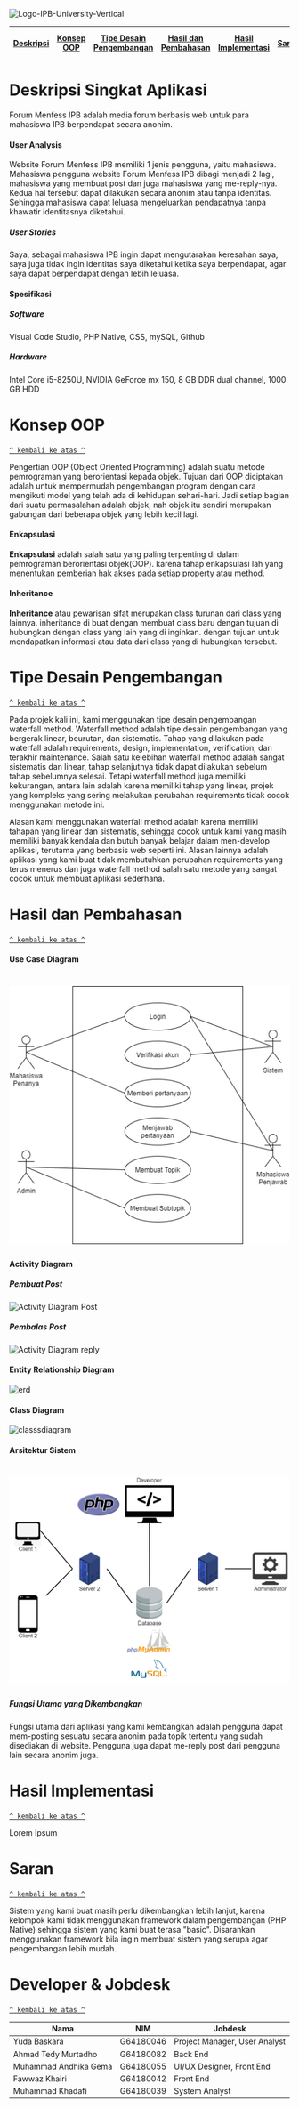 ![Logo-IPB-University-Vertical](https://user-images.githubusercontent.com/48718969/122053687-2a0a0e00-ce11-11eb-875a-a71457a2b178.png)


[Deskripsi](#deskripsi) | [Konsep OOP](#konsep-oop) | [Tipe Desain Pengembangan](#tipe-desain-pengembangan) | [Hasil dan Pembahasan](#hasil-dan-pembahasan) | [Hasil Implementasi](#hasil-implementasi) | [Saran](#saran) | [Developer dan Jobdesk](#developer-dan-jobdesk)
:---:|:---:|:---:|:---:|:---:|:---:|:---:



# Deskripsi Singkat Aplikasi

Forum Menfess IPB adalah media forum berbasis web untuk para mahasiswa IPB berpendapat secara anonim.


#### User Analysis
Website Forum Menfess IPB memiliki 1 jenis pengguna, yaitu mahasiswa. Mahasiswa pengguna website Forum Menfess IPB dibagi menjadi 2 lagi, mahasiswa yang membuat post dan juga mahasiswa yang me-reply-nya. Kedua hal tersebut dapat dilakukan secara anonim atau tanpa identitas. Sehingga mahasiswa dapat leluasa mengeluarkan pendapatnya tanpa khawatir identitasnya diketahui. 

##### User Stories
Saya, sebagai mahasiswa IPB ingin dapat mengutarakan keresahan saya, saya juga tidak ingin identitas saya diketahui ketika saya berpendapat, agar saya dapat berpendapat dengan lebih leluasa.  


#### Spesifikasi
##### Software
Visual Code Studio, PHP Native, CSS, mySQL, Github

##### Hardware
Intel Core i5-8250U, NVIDIA GeForce mx 150, 8 GB DDR dual channel, 1000 GB HDD



# Konsep OOP
[`^ kembali ke atas ^`](#)

Pengertian OOP (Object Oriented Programming) adalah suatu metode pemrograman yang berorientasi kepada objek. Tujuan dari OOP diciptakan adalah untuk mempermudah pengembangan program dengan cara mengikuti model yang telah ada di kehidupan sehari-hari. Jadi setiap bagian dari suatu permasalahan adalah objek, nah objek itu sendiri merupakan gabungan dari beberapa objek yang lebih kecil lagi.

#### Enkapsulasi

**Enkapsulasi** adalah salah satu yang paling terpenting di dalam pemrograman berorientasi objek(OOP). karena tahap enkapsulasi lah yang menentukan pemberian hak akses pada setiap property atau method.

#### Inheritance

**Inheritance** atau pewarisan sifat merupakan class turunan dari class yang lainnya. inheritance di buat dengan membuat class baru dengan tujuan di hubungkan dengan class yang lain yang di inginkan. dengan tujuan untuk mendapatkan informasi atau data dari class yang di hubungkan tersebut.

# Tipe Desain Pengembangan
[`^ kembali ke atas ^`](#)

Pada projek kali ini, kami menggunakan tipe desain pengembangan waterfall method. Waterfall method adalah tipe desain pengembangan yang bergerak linear, beurutan, dan sistematis. Tahap yang dilakukan pada waterfall adalah requirements, design, implementation, verification, dan terakhir maintenance. Salah satu kelebihan waterfall method adalah sangat sistematis dan linear, tahap selanjutnya tidak dapat dilakukan sebelum tahap sebelumnya selesai. Tetapi waterfall method juga memiliki kekurangan, antara lain adalah karena memiliki tahap yang linear, projek yang kompleks yang sering melakukan perubahan requirements tidak cocok menggunakan metode ini.

Alasan kami menggunakan waterfall method adalah karena memiliki tahapan yang linear dan sistematis, sehingga cocok untuk kami yang masih memiliki banyak kendala dan butuh banyak belajar dalam men-develop aplikasi, terutama yang berbasis web seperti ini. Alasan lainnya adalah aplikasi yang kami buat tidak membutuhkan perubahan requirements yang terus menerus dan juga waterfall method salah satu metode yang sangat cocok untuk membuat aplikasi sederhana. 



# Hasil dan Pembahasan
[`^ kembali ke atas ^`](#)
#### Use Case Diagram
<h1 align="left"><img src="Usecase_PSBO.png"></h1>

#### Activity Diagram
##### Pembuat Post
![Activity Diagram Post](https://user-images.githubusercontent.com/48718969/121915783-bc50da00-cd5d-11eb-9d79-c218595254ac.png)

##### Pembalas Post
![Activity Diagram reply](https://user-images.githubusercontent.com/48718969/121915828-c8d53280-cd5d-11eb-88b5-bcb6489e074b.png)

#### Entity Relationship Diagram
![erd](https://user-images.githubusercontent.com/48718969/122077122-a870ab00-ce25-11eb-9476-07c8f5ecca91.png)

#### Class Diagram
![classsdiagram](https://user-images.githubusercontent.com/48718969/122077167-b292a980-ce25-11eb-9475-7f94e67074c3.png)

#### Arsitektur Sistem
<h1 align="left"><img src="SystemArchitecture.png"></h1>

##### Fungsi Utama yang Dikembangkan
Fungsi utama dari aplikasi yang kami kembangkan adalah pengguna dapat mem-posting sesuatu secara anonim pada topik tertentu yang sudah disediakan di website. Pengguna juga dapat me-reply post dari pengguna lain secara anonim juga. 


# Hasil Implementasi
[`^ kembali ke atas ^`](#)

Lorem Ipsum



# Saran
[`^ kembali ke atas ^`](#)

Sistem yang kami buat masih perlu dikembangkan lebih lanjut, karena kelompok kami tidak menggunakan framework dalam pengembangan (PHP Native) sehingga sistem yang kami buat terasa "basic". Disarankan menggunakan framework bila ingin membuat sistem yang serupa agar pengembangan lebih mudah.



# Developer & Jobdesk
[`^ kembali ke atas ^`](#)

| Nama                   |      NIM        |      Jobdesk     |
| ---------------------- | --------------- | ---------------- |
| Yuda Baskara           | G64180046       |  Project Manager, User Analyst |
| Ahmad Tedy Murtadho    | G64180082       |  Back End        |
| Muhammad Andhika Gema  | G64180055       |  UI/UX Designer, Front End  |
| Fawwaz Khairi          | G64180042       |  Front End       |
| Muhammad Khadafi       | G64180039       |  System Analyst  |



